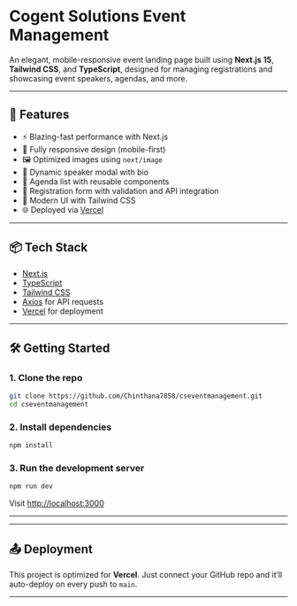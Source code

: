 # Cogent Solutions Event Management

An elegant, mobile-responsive event landing page built using **Next.js 15**, **Tailwind CSS**, and **TypeScript**, designed for managing registrations and showcasing event speakers, agendas, and more.


---

## 🚀 Features

- ⚡ Blazing-fast performance with Next.js
- 📱 Fully responsive design (mobile-first)
- 🖼️ Optimized images using `next/image`
- 🎤 Dynamic speaker modal with bio
- 📅 Agenda list with reusable components
- 📝 Registration form with validation and API integration
- 🎨 Modern UI with Tailwind CSS
- 🌐 Deployed via [Vercel](https://cseventmanagement.vercel.app/)

---

## 📦 Tech Stack

- [Next.js](https://nextjs.org/)
- [TypeScript](https://www.typescriptlang.org/)
- [Tailwind CSS](https://tailwindcss.com/)
- [Axios](https://axios-http.com/) for API requests
- [Vercel](https://vercel.com/) for deployment

---

## 🛠️ Getting Started

### 1. Clone the repo

```bash
git clone https://github.com/Chinthana7858/cseventmanagement.git
cd cseventmanagement
```

### 2. Install dependencies

```bash
npm install
```

### 3. Run the development server

```bash
npm run dev
```

Visit [http://localhost:3000](http://localhost:3000)

---


---

## 📤 Deployment

This project is optimized for **Vercel**. Just connect your GitHub repo and it’ll auto-deploy on every push to `main`.

---
